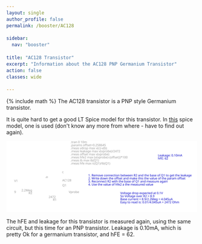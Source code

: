 ```yaml
---
layout: single
author_profile: false
permalink: /booster/AC128

sidebar:
  nav: "booster"

title: "AC128 Transistor"
excerpt: "Information about the AC128 PNP Germanium Transistor"
action: false
classes: wide

---
```


{% include math %}
The AC128 transistor is a PNP style Germanium transistor.

It is quite hard to get a good LT Spice model for this transistor. In [this](/assets/spice/booster/AC128-hFE.asc) spice model, one is used (don't know any more from where - have to find out again).

![](/assets/images/booster/AC128-hFE.svg)

The hFE and leakage for this transistor is measured again, using the same circuit, but this time for an PNP transistor. Leakage is 0.10mA, which is pretty Ok for a germanium transistor, and hFE = 62.
